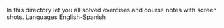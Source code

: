 In this directory let you all solved exercises and course notes with screen shots. Languages English-Spanish
